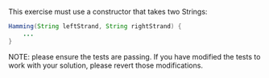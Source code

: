 This exercise must use a constructor that takes two Strings:
```java
Hamming(String leftStrand, String rightStrand) {
    ...
}
```

NOTE: please ensure the tests are passing.
If you have modified the tests to work with your solution, please revert those modifications.